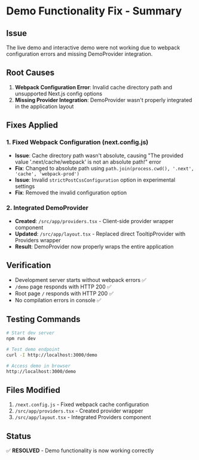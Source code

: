 # Demo Functionality Fix - Summary

## Issue
The live demo and interactive demo were not working due to webpack configuration errors and missing DemoProvider integration.

## Root Causes
1. **Webpack Configuration Error**: Invalid cache directory path and unsupported Next.js config options
2. **Missing Provider Integration**: DemoProvider wasn't properly integrated in the application layout

## Fixes Applied

### 1. Fixed Webpack Configuration (next.config.js)
- **Issue**: Cache directory path wasn't absolute, causing "The provided value '.next/cache/webpack' is not an absolute path!" error
- **Fix**: Changed to absolute path using `path.join(process.cwd(), '.next', 'cache', 'webpack-prod')`
- **Issue**: Invalid `strictPostCssConfiguration` option in experimental settings
- **Fix**: Removed the invalid configuration option

### 2. Integrated DemoProvider
- **Created**: `/src/app/providers.tsx` - Client-side provider wrapper component
- **Updated**: `/src/app/layout.tsx` - Replaced direct TooltipProvider with Providers wrapper
- **Result**: DemoProvider now properly wraps the entire application

## Verification
- Development server starts without webpack errors ✅
- `/demo` page responds with HTTP 200 ✅
- Root page `/` responds with HTTP 200 ✅
- No compilation errors in console ✅

## Testing Commands
```bash
# Start dev server
npm run dev

# Test demo endpoint
curl -I http://localhost:3000/demo

# Access demo in browser
http://localhost:3000/demo
```

## Files Modified
1. `/next.config.js` - Fixed webpack cache configuration
2. `/src/app/providers.tsx` - Created provider wrapper
3. `/src/app/layout.tsx` - Integrated Providers component

## Status
✅ **RESOLVED** - Demo functionality is now working correctly